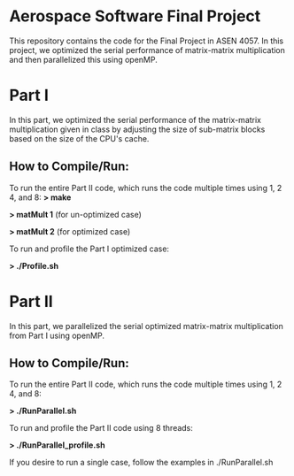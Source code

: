 # Aerospace Software Final Project

This repository contains the code for the Final Project in ASEN 4057. In this project, we optimized the serial performance of matrix-matrix multiplication and then parallelized this using openMP.


# Part I

In this part, we optimized the serial performance of the matrix-matrix multiplication given in class by adjusting the size of sub-matrix blocks based on the size of the CPU's cache.

How to Compile/Run: 
------
To run the entire Part II code, which runs the code multiple times using 1, 2 4, and 8:
**> make**

**> matMult 1**  (for un-optimized case)

**> matMult 2**  (for optimized case)


To run and profile the Part I optimized case:

**> ./Profile.sh**


# Part II

In this part, we parallelized the serial optimized matrix-matrix multiplication from Part I using openMP.

How to Compile/Run: 
------
To run the entire Part II code, which runs the code multiple times using 1, 2 4, and 8:

**> ./RunParallel.sh**


To run and profile the Part II code using 8 threads:

**> ./RunParallel_profile.sh**


If you desire to run a single case, follow the examples in ./RunParallel.sh
